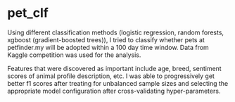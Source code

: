 # pet_clf

Using different classification methods (logistic regression, random forests, xgboost (gradient-boosted trees)), I tried to classify whether pets at petfinder.my will be adopted within a 100 day time window. Data from Kaggle competition was used for the analysis.

Features that were discovered as important include age, breed, sentiment scores of animal profile description, etc. I was able to progressively get better f1 scores after treating for unbalanced sample sizes and selecting the appropriate model configuration after cross-validating hyper-parameters.
